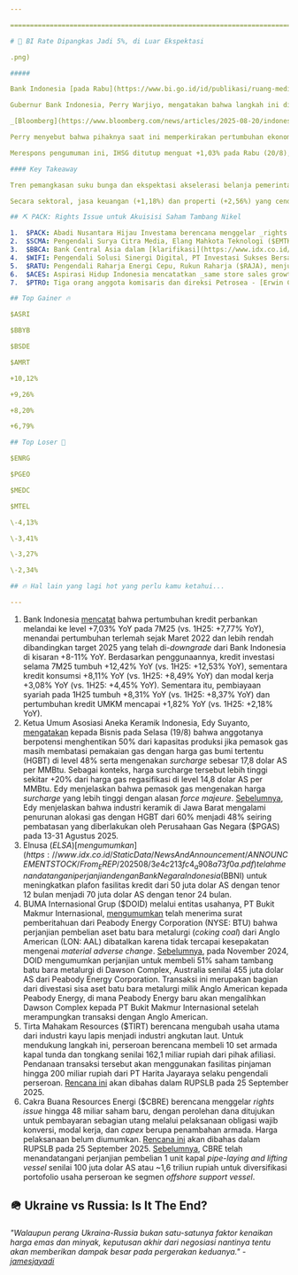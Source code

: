 ```yaml
---

==================================================================================================================================================================================================================================

# 🌷 BI Rate Dipangkas Jadi 5%, di Luar Ekspektasi

.png)

##### 

Bank Indonesia [pada Rabu](https://www.bi.go.id/id/publikasi/ruang-media/news-release/Pages/sp_2719425.aspx) (20/8) memangkas suku bunga BI Rate sebesar 25 bps ke level 5%, di luar ekspektasi konsensus yang memperkirakan tidak berubah. _Deposit facility_ dan _lending facility_ juga masing-masing dipangkas 25 bps menjadi 4,25% dan 5,75%. Dengan keputusan ini, BI telah memangkas BI Rate sebanyak 100 bps sejak awal 2025.

Gubernur Bank Indonesia, Perry Warjiyo, mengatakan bahwa langkah ini dilakukan untuk mendorong pertumbuhan ekonomi di tengah nilai tukar rupiah yang terjaga dan proyeksi inflasi yang tetap rendah di kisaran target 1,5-3,5%. Perry menambahkan bahwa pihaknya akan terus memantau kemungkinan penurunan suku bunga lebih lanjut untuk mendukung pertumbuhan ekonomi yang lebih tinggi.

_[Bloomberg](https://www.bloomberg.com/news/articles/2025-08-20/indonesia-surprises-with-more-easing-amid-prabowo-s-growth-goal)_ melaporkan bahwa keputusan untuk memangkas suku bunga dalam 2 bulan beruntun di tengah pertumbuhan ekonomi [pada 2Q25](https://snips.stockbit.com/snips-terbaru/-ekonomi-ri-512-yoy-pada-2q25-di-atas-ekspektasi) yang melampaui ekspektasi mengindikasikan bahwa Bank Indonesia sedang mengarahkan kebijakannya untuk lebih dekat kepada target pemerintah ke depan, di mana [RAPBN 2026](https://snips.stockbit.com/snips-terbaru/-rapbn-2026-ekonomi-ditarget-54-via-8-program-prioritas) menargetkan pertumbuhan ekonomi sebesar +5,4% YoY. Target tersebut lebih tinggi dibandingkan realisasi selama 1H25 di level +4,99% YoY dan _outlook_ APBN 2025 di kisaran +4,7-5% YoY.

Perry menyebut bahwa pihaknya saat ini memperkirakan pertumbuhan ekonomi Indonesia selama 2025 akan mencapai +5,1% YoY, berada di atas titik tengah dari proyeksi bank sentral tersebut di kisaran +4,6-5,4% YoY. Pernyataan ini menandai perubahan bahasa dibandingkan rapat bulan [Juli 2025](https://snips.stockbit.com/snips-terbaru/bi-rate-dipangkas-usai-trump-turunkan-tarif-ri#:~:text=Bank%20Indonesia%20sendiri%20mempertahankan%20target%20pertumbuhan%20ekonomi%20di%20kisaran%20%2B4%2C6%E2%80%935%2C4%25%20YoY%20selama%202025) ketika Perry hanya menyebutkan kisaran pertumbuhannya saja.

Merespons pengumuman ini, IHSG ditutup menguat +1,03% pada Rabu (20/8), dengan _yield_ obligasi pemerintah tenor 10 tahun relatif _flat_ di level 6,402% (-1 bps) dan kurs rupiah terhadap dolar AS melemah -0,15% ke level 16.270.

#### Key Takeaway

Tren pemangkasan suku bunga dan ekspektasi akselerasi belanja pemerintah berpotensi meningkatkan pertumbuhan ekonomi mulai dari 2H25. Bank Indonesia sendiri [memperkirakan](https://investor.id/macroeconomy/406988/bi-perkirakan-the-fed-akan-pangkas-suku-bunga-2-kali-di-semester-ii2025) bahwa The Fed masih akan memangkas suku bunga sebanyak 2x lagi hingga akhir tahun ini, masing-masing sebesar 25 bps, sehingga dapat memberikan ruang bagi penurunan lanjutan BI Rate.

Secara sektoral, jasa keuangan (+1,18%) dan properti (+2,56%) yang cenderung sensitif terhadap pergerakan suku bunga menguat pada perdagangan hari ini, Rabu (20/8).

## ⛏️ PACK: Rights Issue untuk Akuisisi Saham Tambang Nikel

1.  $PACK: Abadi Nusantara Hijau Investama berencana menggelar _rights issue_ dalam bentuk penerbitan obligasi wajib konversi (OWK), yang nantinya dapat dikonversi menjadi saham baru hingga 35 miliar lembar dengan efek dilusi hingga 95,58%. PT Eco Energi Perkasa selaku pengendali perseroan akan menjadi pembeli siaga untuk menjamin pembelian sisa saham dan/atau efek bersifat ekuitas lainnya yang tidak dilaksanakan oleh pemegang saham perseroan. Dana hasil _rights issue_ ini akan digunakan untuk mengakuisisi saham minoritas di 2 perusahaan tambang nikel - yakni 30% PT Konutara Sejati dan 34,5% PT Karyatama Konawe Utara - dari perusahaan non-afiliasi, Denway Development Limited, senilai total 2,7 triliun rupiah. Rincian mengenai jadwal maupun harga pelaksanaan OWK belum diumumkan, sementara [rencana ini](https://www.idx.co.id/StaticData/NewsAndAnnouncement/ANNOUNCEMENTSTOCK/From_EREP/202508/a491cb3e4d_68033aee07.pdf) akan dibahas dalam RUPSLB pada 25 September 2025.
2.  $SCMA: Pengendali Surya Citra Media, Elang Mahkota Teknologi ($EMTK) membeli ~230,7 juta saham SCMA dengan harga rata-rata 236 rupiah per lembar pada 5-15 Agustus 2025. Total nilai transaksi mencapai 54,5 miliar rupiah. Setelah [transaksi ini](https://www.idx.co.id/StaticData/NewsAndAnnouncement/ANNOUNCEMENTSTOCK/From_EREP/202508/52083156a2_5bd8cd910c.pdf), porsi kepemilikan langsung EMTK di SCMA naik dari 66,11% menjadi 66,43%.
3.  $BBCA: Bank Central Asia dalam [klarifikasi](https://www.idx.co.id/StaticData/NewsAndAnnouncement/ANNOUNCEMENTSTOCK/From_EREP/202508/0322b8aaa8_7cc983dbfb.pdf) kepada BEI membantah dugaan pelanggaran hukum dalam pembelian 51% saham BBCA senilai 5 triliun rupiah oleh konsorsium FarIndo pada 2002. BBCA menjelaskan bahwa nilai transaksi tersebut mengacu pada nilai pasar BBCA di BEI pada saat proses _strategic private placement_ berlangsung, yakni di kisaran 10 triliun rupiah. BBCA juga menekankan bahwa transaksi tersebut dilakukan melalui proses tender yang dilakukan oleh pemerintah melalui Badan Penyehatan Perbankan Nasional. Klarifikasi dari BBCA muncul setelah ekonom dari Universitas Gadjah Mada, Sasmito Hadinegoro, [menduga](https://www.inilah.com/berbekal-temuan-pansus-dpd-dpr-desak-kasus-akuisisi-51-persen-saham-bca-dibuka-lagi) terdapat rekayasa dalam transaksi 51% saham BBCA tersebut. Sasmito menilai bahwa transaksi tersebut berada di bawah nilai buku aset perseroan yang saat itu mencapai 117 triliun rupiah. Secara terpisah, CEO Danantara, Rosan Roeslani, [pada Selasa](https://market.bisnis.com/read/20250820/192/1903976/danantara-indonesia-bantah-isu-akuisisi-mayoritas-saham-bca) (19/8) membantah kabar bahwa pihaknya berencana mengakuisisi saham mayoritas BBCA.
4.  $WIFI: Pengendali Solusi Sinergi Digital, PT Investasi Sukses Bersama, membeli ~10,7 juta saham WIFI dengan harga rata-rata 3.000 rupiah per lembar pada 19 Agustus 2025. Total nilai transaksi mencapai ~32,2 miliar rupiah. Setelah [transaksi ini](https://www.idx.co.id/StaticData/NewsAndAnnouncement/ANNOUNCEMENTSTOCK/From_EREP/202508/2d6e1daf25_7cccc6c86f.pdf), porsi kepemilikan langsung PT Investasi Sukses Bersama di WIFI naik dari 54,22% menjadi 54,42%.
5.  $RATU: Pengendali Raharja Energi Cepu, Rukun Raharja ($RAJA), menjual 10 juta saham RATU dengan harga rata-rata 6.000 rupiah per lembar pada 14 Agustus 2025. Total nilai transaksi mencapai ~60 miliar rupiah dan ditujukan untuk divestasi. Setelah [transaksi ini](https://www.idx.co.id/StaticData/NewsAndAnnouncement/ANNOUNCEMENTSTOCK/From_EREP/202508/6ebd1d0552_41089788a5.pdf), porsi kepemilikan langsung RAJA di RATU turun dari 69,996% menjadi 69,628%.
6.  $ACES: Aspirasi Hidup Indonesia mencatatkan _same store sales growth_ (SSSG) sebesar \-2,7% YoY pada Juli 2025 (vs. Juni 2025: -4,8% YoY, Juli 2024: +4,6% YoY). Hasil ini membuat SSSG selama 7M25 terkontraksi -2,9% YoY (vs. 7M24: +9,8% YoY), di bawah target 2025 yang mengincar lebih dari +1% YoY. Selama 7M25, SSSG mengalami perlambatan di seluruh wilayah, dengan wilayah Luar Jawa -0,9% YoY, Jawa di luar Jakarta -3,9% YoY, dan Jakarta -4,2% YoY.
7.  $PTRO: Tiga orang anggota komisaris dan direksi Petrosea - [Erwin Ciputra](https://www.idx.co.id/StaticData/NewsAndAnnouncement/ANNOUNCEMENTSTOCK/From_EREP/202508/be891950b7_f5be262764.pdf), [Michael](https://www.idx.co.id/StaticData/NewsAndAnnouncement/ANNOUNCEMENTSTOCK/From_EREP/202508/4147c3888b_ce272a5069.pdf), dan [Kartika Hendrawan](https://www.idx.co.id/StaticData/NewsAndAnnouncement/ANNOUNCEMENTSTOCK/From_EREP/202508/1ca901ab2b_68c7dfbb05.pdf) - masing-masing membeli 400.000, 123.000, dan 50.000 saham PTRO dengan harga rata-rata 3.956 rupiah per lembar pada 19 Agustus 2025. Total nilai transaksi mencapai ~2,3 miliar rupiah. Setelah transaksi ini, kepemilikan Erwin Ciputra di PTRO naik dari 0,0858% menjadi 0,0898%, Michael dari 0,0193% menjadi 0,0206%, dan Kartika Hendrawan dari 0,0167% menjadi 0,0172%.

## Top Gainer 🔥

$ASRI

$BBYB

$BSDE

$AMRT

+10,12%

+9,26%

+8,20%

+6,79%

## Top Loser 🤕

$ENRG

$PGEO

$MEDC

$MTEL

\-4,13%

\-3,41%

\-3,27%

\-2,34%

## 🔥 Hal lain yang lagi hot yang perlu kamu ketahui...

---
```


1.  Bank Indonesia [mencatat](https://www.bi.go.id/id/publikasi/ruang-media/news-release/Pages/sp_2719425.aspx) bahwa pertumbuhan kredit perbankan melandai ke level +7,03% YoY pada 7M25 (vs. 1H25: +7,77% YoY), menandai pertumbuhan terlemah sejak Maret 2022 dan lebih rendah dibandingkan target 2025 yang telah di-_downgrade_ dari Bank Indonesia di kisaran +8-11% YoY. Berdasarkan penggunaannya, kredit investasi selama 7M25 tumbuh +12,42% YoY (vs. 1H25: +12,53% YoY), sementara kredit konsumsi +8,11% YoY (vs. 1H25: +8,49% YoY) dan modal kerja +3,08% YoY (vs. 1H25: +4,45% YoY). Sementara itu, pembiayaan syariah pada 1H25 tumbuh +8,31% YoY (vs. 1H25: +8,37% YoY) dan pertumbuhan kredit UMKM mencapai +1,82% YoY (vs. 1H25: +2,18% YoY).
2.  Ketua Umum Asosiasi Aneka Keramik Indonesia, Edy Suyanto, [mengatakan](https://ekonomi.bisnis.com/read/20250819/257/1903838/gas-murah-dibatasi-produsen-keramik-shutdown-50-produksi) kepada Bisnis pada Selasa (19/8) bahwa anggotanya berpotensi menghentikan 50% dari kapasitas produksi jika pemasok gas masih membatasi pemakaian gas dengan harga gas bumi tertentu (HGBT) di level 48% serta mengenakan _surcharge_ sebesar 17,8 dolar AS per MMBtu. Sebagai konteks, harga surcharge tersebut lebih tinggi sekitar +20% dari harga gas regasifikasi di level 14,8 dolar AS per MMBtu. Edy menjelaskan bahwa pemasok gas mengenakan harga _surcharge_ yang lebih tinggi dengan alasan _force majeure_. [Sebelumnya](https://snips.stockbit.com/snips-terbaru/-cpo-tembus-rm4500-tertinggi-dalam-5-bulan#:~:text=Ketua%20Umum%20Asosiasi,per%20MMBtu.), Edy menjelaskan bahwa industri keramik di Jawa Barat mengalami penurunan alokasi gas dengan HGBT dari 60% menjadi 48% seiring pembatasan yang diberlakukan oleh Perusahaan Gas Negara ($PGAS) pada 13-31 Agustus 2025.
3.  Elnusa ($ELSA) [mengumumkan](https://www.idx.co.id/StaticData/NewsAndAnnouncement/ANNOUNCEMENTSTOCK/From_EREP/202508/3e4c213fc4_a908a73f0a.pdf) telah menandatangani perjanjian dengan Bank Negara Indonesia ($BBNI) untuk meningkatkan plafon fasilitas kredit dari 50 juta dolar AS dengan tenor 12 bulan menjadi 70 juta dolar AS dengan tenor 24 bulan.
4.  BUMA Internasional Grup ($DOID) melalui entitas usahanya, PT Bukit Makmur Internasional, [mengumumkan](https://www.idx.co.id/StaticData/NewsAndAnnouncement/ANNOUNCEMENTSTOCK/From_EREP/202508/8a0e67e853_3f0f012883.pdf) telah menerima surat pemberitahuan dari Peabody Energy Corporation (NYSE: BTU) bahwa perjanjian pembelian aset batu bara metalurgi (_coking coal_) dari Anglo American (LON: AAL) dibatalkan karena tidak tercapai kesepakatan mengenai _material adverse change_. [Sebelumnya](https://snips.stockbit.com/snips-terbaru/bbri-10m24-laba-bersih-53-yoy#:~:text=%24DOID%3A%C2%A0Delta,dengan%20Anglo%20American.), pada November 2024, DOID mengumumkan perjanjian untuk membeli 51% saham tambang batu bara metalurgi di Dawson Complex, Australia senilai 455 juta dolar AS dari Peabody Energy Corporation. Transaksi ini merupakan bagian dari divestasi sisa aset batu bara metalurgi milik Anglo American kepada Peabody Energy, di mana Peabody Energy baru akan mengalihkan Dawson Complex kepada PT Bukit Makmur Internasional setelah merampungkan transaksi dengan Anglo American.
5.  Tirta Mahakam Resources ($TIRT) berencana mengubah usaha utama dari industri kayu lapis menjadi industri angkutan laut. Untuk mendukung langkah ini, perseroan berencana membeli 10 set armada kapal tunda dan tongkang senilai 162,1 miliar rupiah dari pihak afiliasi. Pendanaan transaksi tersebut akan menggunakan fasilitas pinjaman hingga 200 miliar rupiah dari PT Harita Jayaraya selaku pengendali perseroan. [Rencana ini](https://www.idx.co.id/StaticData/NewsAndAnnouncement/ANNOUNCEMENTSTOCK/From_EREP/202508/1e6f3ee6be_a650d37e6a.pdf) akan dibahas dalam RUPSLB pada 25 September 2025.
6.  Cakra Buana Resources Energi ($CBRE) berencana menggelar _rights issue_ hingga 48 miliar saham baru, dengan perolehan dana ditujukan untuk pembayaran sebagian utang melalui pelaksanaan obligasi wajib konversi, modal kerja, dan _capex_ berupa penambahan armada. Harga pelaksanaan belum diumumkan. [Rencana ini](https://www.idx.co.id/StaticData/NewsAndAnnouncement/ANNOUNCEMENTSTOCK/From_EREP/202508/61f966022d_f32b99abc8.pdf) akan dibahas dalam RUPSLB pada 25 September 2025. [Sebelumnya](https://www.idx.co.id/StaticData/NewsAndAnnouncement/ANNOUNCEMENTSTOCK/From_EREP/202508/22d285a1ad_3fa4586083.pdf), CBRE telah menandatangani perjanjian pembelian 1 unit kapal _pipe-laying and lifting vessel_ senilai 100 juta dolar AS atau ~1,6 triliun rupiah untuk diversifikasi portofolio usaha perseroan ke segmen _offshore support vessel_.

## 🪖 Ukraine vs Russia: Is It The End?

###### _"Walaupun perang Ukraina-Russia bukan satu-satunya faktor kenaikan harga emas dan minyak, keputusan akhir dari negosiasi nantinya tentu akan memberikan dampak besar pada pergerakan keduanya." -_ _[jamesjayadi](https://stockbit.com/JamesJayadi)_

#####
